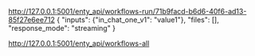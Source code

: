 http://127.0.0.1:5001/enty_api/workflows-run/71b9facd-b6d6-40f6-ad13-85f27e6ee712
{
    "inputs": {"in_chat_one_v1": "value1"}, 
    "files": [], 
    "response_mode": "streaming"
}


http://127.0.0.1:5001/enty_api/workflows-all
